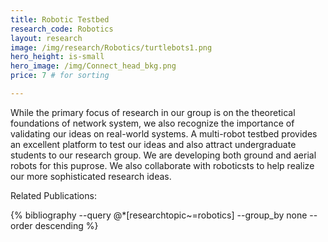 ```yaml
---
title: Robotic Testbed 
research_code: Robotics
layout: research
image: /img/research/Robotics/turtlebots1.png
hero_height: is-small
hero_image: /img/Connect_head_bkg.png 
price: 7 # for sorting 

---
```


While the primary focus of research in our group is on the theoretical foundations of network system, we also recognize the importance of validating our ideas on real-world systems.  A multi-robot testbed provides an excellent platform to test our ideas and also attract undergraduate students to our research group.  We are developing both ground and aerial robots for this puprose.  We also collaborate with roboticsts to help realize our more sophisticated research ideas.

<p class="title is-4">Related Publications:</p>
{% bibliography --query @*[researchtopic~=robotics] --group_by none --order descending %}
